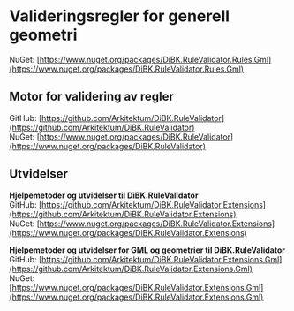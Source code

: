# Valideringsregler for generell geometri
NuGet: [https://www.nuget.org/packages/DiBK.RuleValidator.Rules.Gml](https://www.nuget.org/packages/DiBK.RuleValidator.Rules.Gml)  

## Motor for validering av regler
GitHub: [https://github.com/Arkitektum/DiBK.RuleValidator](https://github.com/Arkitektum/DiBK.RuleValidator)  
NuGet: [https://www.nuget.org/packages/DiBK.RuleValidator](https://www.nuget.org/packages/DiBK.RuleValidator)

## Utvidelser
**Hjelpemetoder og utvidelser til DiBK.RuleValidator**  
GitHub: [https://github.com/Arkitektum/DiBK.RuleValidator.Extensions](https://github.com/Arkitektum/DiBK.RuleValidator.Extensions)  
NuGet: [https://www.nuget.org/packages/DiBK.RuleValidator.Extensions](https://www.nuget.org/packages/DiBK.RuleValidator.Extensions)  

**Hjelpemetoder og utvidelser for GML og geometrier til DiBK.RuleValidator**  
GitHub: [https://github.com/Arkitektum/DiBK.RuleValidator.Extensions.Gml](https://github.com/Arkitektum/DiBK.RuleValidator.Extensions.Gml)  
NuGet: [https://www.nuget.org/packages/DiBK.RuleValidator.Extensions.Gml](https://www.nuget.org/packages/DiBK.RuleValidator.Extensions.Gml)  


